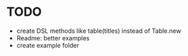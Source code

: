# TODO

- create DSL methods like table(titles) instead of Table.new
- Readme: better examples
- create example folder
